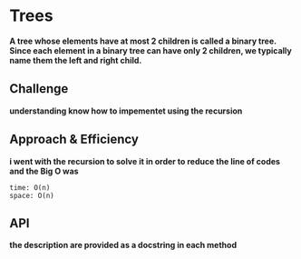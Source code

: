 # Trees

**A tree whose elements have at most 2 children is called a binary tree. Since each element in a binary tree can have only 2 children, we typically name them the left and right child.**

## Challenge

**understanding know how to impementet using the recursion**

## Approach & Efficiency

**i went with the recursion to solve it in order to reduce the line of codes and the Big O was**

```
time: O(n)
space: O(n)
```

## API

**the description are provided as a docstring in each method**
